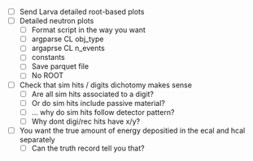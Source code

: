 - [ ] Send Larva detailed root-based plots
- [ ] Detailed neutron plots
  - [ ] Format script in the way you want
  - [ ] argparse CL obj_type
  - [ ] argaprse CL n_events
  - [ ] constants
  - [ ] Save parquet file
  - [ ] No ROOT
- [ ] Check that sim hits / digits dichotomy makes sense
  - [ ] Are all sim hits associated to a digit?
  - [ ] Or do sim hits include passive material?
  - [ ] ... why do sim hits follow detector pattern?
  - [ ] Why dont digi/rec hits have x/y?
- [ ] You want the true amount of energy depositied in the ecal and hcal separately
  - [ ] Can the truth record tell you that?
